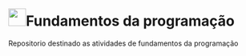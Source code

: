 # <img src="https://media.giphy.com/media/iY8CRBdQXODJSCERIr/giphy.gif" width="35"><b>Fundamentos da programação</b>
 Repositorio destinado as atividades de fundamentos da programação
